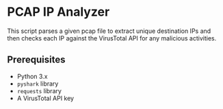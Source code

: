 # PCAP IP Analyzer

This script parses a given pcap file to extract unique destination IPs and then checks each IP against the VirusTotal API for any malicious activities.

## Prerequisites

- Python 3.x
- `pyshark` library
- `requests` library
- A VirusTotal API key
